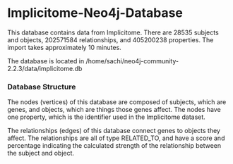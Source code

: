 # Implicitome-Neo4j-Database

This database contains data from Implicitome.  There are 28535 subjects and objects, 202571584 relationships, and 405200238 properties.  The import takes approximately 10 minutes.

The database is located in /home/sachi/neo4j-community-2.2.3/data/implicitome.db

### Database Structure

The nodes (vertices) of this database are composed of subjects, which are genes, and objects, which are things those genes affect.  The nodes have one property, which is the identifier used in the Implicitome dataset.

The relationships (edges) of this database connect genes to objects they affect.  The relationships are all of type RELATED_TO, and have a score and percentage indicating the calculated strength of the relationship between the subject and object.

